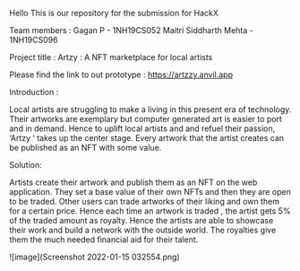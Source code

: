 Hello 
This is our repository for the submission for HackX

Team members : Gagan P - 1NH19CS052
               Maitri Siddharth Mehta - 1NH19CS096
               
Project title : Artzy : A NFT marketplace for local artists


Please find the link to out prototype :
https://artzzy.anvil.app

Introduction :

Local artists are struggling to make a living in this present era of technology. Their artworks are exemplary but computer generated art is easier to port and in demand.
Hence to uplift local artists and and refuel their passion, ‘Artzy ‘ takes up the center stage. Every artwork that the artist creates can be published as an NFT with some value.


Solution:

Artists create their artwork and publish them as an NFT on the web application. They set a base value of their own NFTs and then they are open to be traded.
Other users can trade artworks of their liking and own them for a certain price. Hence each time an artwork is traded , the artist gets 5% of the traded amount as royalty.
Hence the artists are able to showcase their work and build a network with the outside world. The royalties give them the much needed financial aid for their talent.

![image](Screenshot 2022-01-15 032554.png)
